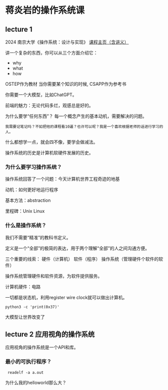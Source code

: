# 蒋炎岩的操作系统课

## lecture 1

2024 南京大学《操作系统：设计与实现》
[课程主页（含讲义）](https://jyywiki.cn/OS/2024/)

讲一个复杂的东西，你可以从三个方面介绍它：
- why 
- what 
- how



OSTEP作为教材 当你需要某个知识的时候, CSAPP作为参考书

你需要一个大模型，比如ChatGPT。

前端的魅力：无论代码多烂，观感总是好的。

为什么要学“任何东西”？
每一个概念产生的基本动机，需要解决的问题。

`我需要记笔记吗？不如把他的课程看10遍？也许可以呢？我是一个喜欢根据老师的话进行学习的人。`

什么都想学一点，就会四不像，要学会做减法。

操作系统的历史是计算机软硬件发展的历史。

### 为什么要学习操作系统？
操作系统回答了一个问题：今天计算机世界工程奇迹的地基

动机：如何更好地运行程序

基本方法：abstraction

里程碑：Unix Linux

### 什么是操作系统？

我们不需要“精准”的教科书定义。

定义是一个“全部”的极简的表达，用于两个理解“全部”的人之间沟通方便。

三个重要的线索：
硬件（计算机） 软件（程序） 操作系统（管理硬件个软件的软件）

操作系统管理硬件和软件资源，为软件提供服务。

计算机硬件：电路

一切都是状态机，利用register wire clock就可以做出计算机。

```shell
python3 -c 'print(0x37)'
```

大模型让世界改变了


## lecture 2 应用视角的操作系统

应用视角的操作系统是一个API和库。

### 最小的可执行程序？

```shell
 readelf -a a.out
```
为什么我的helloworld那么大？

